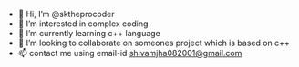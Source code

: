 - 👋 Hi, I’m @sktheprocoder
- 👀 I’m interested in complex coding
- 🌱 I’m currently learning c++ language
- 💞️ I’m looking to collaborate on someones project which is based on c++
- 📫 contact me using email-id shivamjha082001@gmail.com

<!---
sktheprocoder/sktheprocoder is a ✨ special ✨ repository because its `README.md` (this file) appears on your GitHub profile.
You can click the Preview link to take a look at your changes.
--->
